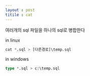 ```yaml
---
layout : post
titile : cat 
---
```



여러개의 sql 파일을 하나의 sql로 병합한다

in linux
```sql
cat *.sql > [다른경로]\temp.sql
```


in windows
```sql
type *.sql > c:\temp.sql
```
